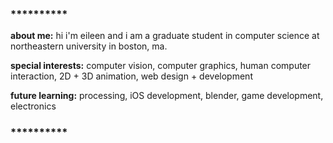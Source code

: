 ### **********

**about me:** hi i'm eileen and i am a graduate student in computer science at northeastern university in boston, ma. 

**special interests:** computer vision, computer graphics, human computer interaction, 2D + 3D animation, web design + development 

**future learning:** processing, iOS development, blender, game development, electronics 

### **********

